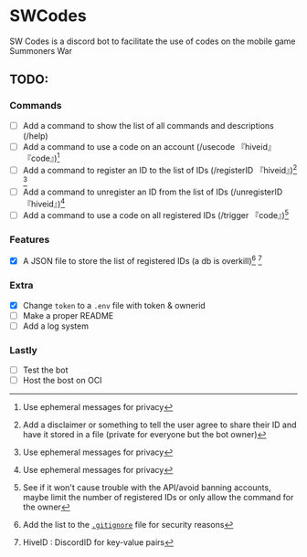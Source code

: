 # SWCodes
SW Codes is a discord bot to facilitate the use of codes on the mobile game Summoners War


## TODO:
### Commands
- [ ] Add a command to show the list of all commands and descriptions (/help)
- [ ] Add a command to use a code on an account (/usecode 『hiveid』 『code』)[^5]
- [ ] Add a command to register an ID to the list of IDs (/registerID 『hiveid』)[^1] [^5]
- [ ] Add a command to unregister an ID from the list of IDs (/unregisterID 『hiveid』)[^5]
- [ ] Add a command to use a code on all registered IDs (/trigger 『code』)[^2]

### Features
- [x] A JSON file to store the list of registered IDs (a db is overkill)[^3] [^4]

### Extra
- [x] Change `token` to a `.env` file with token & ownerid
- [ ] Make a proper README
- [ ] Add a log system

### Lastly
- [ ] Test the bot
- [ ] Host the bost on OCI

[^1]: Add a disclaimer or something to tell the user agree to share their ID and have it stored in a file (private for everyone but the bot owner)
[^2]: See if it won't cause trouble with the API/avoid banning accounts, maybe limit the number of registered IDs or only allow the command for the owner 
[^3]: Add the list to the [`.gitignore`](./.gitignore) file for security reasons
[^4]: HiveID : DiscordID for key-value pairs
[^5]: Use ephemeral messages for privacy